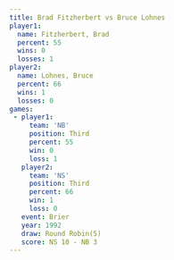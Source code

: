 ```yaml
---
title: Brad Fitzherbert vs Bruce Lohnes
player1:                 
  name: Fitzherbert, Brad
  percent: 55            
  wins: 0                
  losses: 1              
player2:                 
  name: Lohnes, Bruce    
  percent: 66            
  wins: 1                
  losses: 0              
games:
 - player1:         
     team: 'NB'     
     position: Third
     percent: 55    
     win: 0         
     loss: 1        
   player2:         
     team: 'NS'     
     position: Third
     percent: 66    
     win: 1         
     loss: 0        
   event: Brier        
   year: 1992          
   draw: Round Robin(5)
   score: NS 10 - NB 3 
---
```

